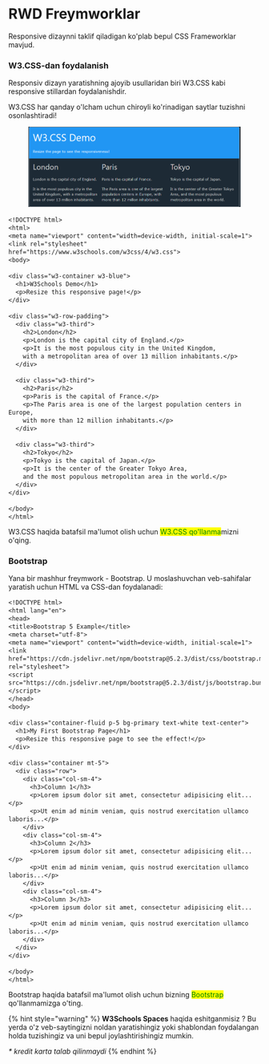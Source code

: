 # RWD Freymworklar

Responsive dizaynni taklif qiladigan ko'plab bepul CSS Frameworklar mavjud.

### W3.CSS-dan foydalanish

Responsiv dizayn yaratishning ajoyib usullaridan biri W3.CSS kabi responsive stillardan foydalanishdir.

W3.CSS har qanday o'lcham uchun chiroyli ko'rinadigan saytlar tuzishni osonlashtiradi!

<figure><img src="../.gitbook/assets/image (434).png" alt=""><figcaption></figcaption></figure>

```
<!DOCTYPE html>
<html>
<meta name="viewport" content="width=device-width, initial-scale=1">
<link rel="stylesheet" href="https://www.w3schools.com/w3css/4/w3.css">
<body>

<div class="w3-container w3-blue">
  <h1>W3Schools Demo</h1>
  <p>Resize this responsive page!</p>
</div>

<div class="w3-row-padding">
  <div class="w3-third">
    <h2>London</h2>
    <p>London is the capital city of England.</p>
    <p>It is the most populous city in the United Kingdom,
    with a metropolitan area of over 13 million inhabitants.</p>
  </div>

  <div class="w3-third">
    <h2>Paris</h2>
    <p>Paris is the capital of France.</p>
    <p>The Paris area is one of the largest population centers in Europe,
    with more than 12 million inhabitants.</p>
  </div>

  <div class="w3-third">
    <h2>Tokyo</h2>
    <p>Tokyo is the capital of Japan.</p>
    <p>It is the center of the Greater Tokyo Area,
    and the most populous metropolitan area in the world.</p>
  </div>
</div>

</body>
</html>
```

W3.CSS haqida batafsil ma'lumot olish uchun <mark style="color:green;">W3.CSS qo'llanma</mark>mizni o'qing.

### Bootstrap

Yana bir mashhur freymwork - Bootstrap. U moslashuvchan veb-sahifalar yaratish uchun HTML va CSS-dan foydalanadi:

```
<!DOCTYPE html>
<html lang="en">
<head>
<title>Bootstrap 5 Example</title>
<meta charset="utf-8">
<meta name="viewport" content="width=device-width, initial-scale=1">
<link href="https://cdn.jsdelivr.net/npm/bootstrap@5.2.3/dist/css/bootstrap.min.css" rel="stylesheet">
<script src="https://cdn.jsdelivr.net/npm/bootstrap@5.2.3/dist/js/bootstrap.bundle.min.js"></script>
</head>
<body>

<div class="container-fluid p-5 bg-primary text-white text-center">
  <h1>My First Bootstrap Page</h1>
  <p>Resize this responsive page to see the effect!</p>
</div>

<div class="container mt-5">
  <div class="row">
    <div class="col-sm-4">
      <h3>Column 1</h3>
      <p>Lorem ipsum dolor sit amet, consectetur adipisicing elit...</p>
      <p>Ut enim ad minim veniam, quis nostrud exercitation ullamco laboris...</p>
    </div>
    <div class="col-sm-4">
      <h3>Column 2</h3>
      <p>Lorem ipsum dolor sit amet, consectetur adipisicing elit...</p>
      <p>Ut enim ad minim veniam, quis nostrud exercitation ullamco laboris...</p>
    </div>
    <div class="col-sm-4">
      <h3>Column 3</h3>
      <p>Lorem ipsum dolor sit amet, consectetur adipisicing elit...</p>
      <p>Ut enim ad minim veniam, quis nostrud exercitation ullamco laboris...</p>
    </div>
  </div>
</div>

</body>
</html>
```

Bootstrap haqida batafsil ma'lumot olish uchun bizning <mark style="color:green;">Bootstrap</mark> qo'llanmamizga o'ting.

{% hint style="warning" %}
**W3Schools Spaces** haqida eshitganmisiz ? Bu yerda o'z veb-saytingizni noldan yaratishingiz yoki shablondan foydalangan holda tuzishingiz va uni bepul joylashtirishingiz mumkin.

_\* kredit karta talab qilinmaydi_
{% endhint %}
